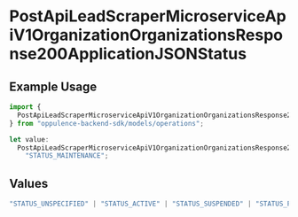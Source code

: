 # PostApiLeadScraperMicroserviceApiV1OrganizationOrganizationsResponse200ApplicationJSONStatus

## Example Usage

```typescript
import {
  PostApiLeadScraperMicroserviceApiV1OrganizationOrganizationsResponse200ApplicationJSONStatus,
} from "oppulence-backend-sdk/models/operations";

let value:
  PostApiLeadScraperMicroserviceApiV1OrganizationOrganizationsResponse200ApplicationJSONStatus =
    "STATUS_MAINTENANCE";
```

## Values

```typescript
"STATUS_UNSPECIFIED" | "STATUS_ACTIVE" | "STATUS_SUSPENDED" | "STATUS_PENDING_VERIFICATION" | "STATUS_REVOKED" | "STATUS_EXPIRED" | "STATUS_RATE_LIMITED" | "STATUS_PENDING_REVIEW" | "STATUS_DEPRECATED" | "STATUS_MAINTENANCE"
```